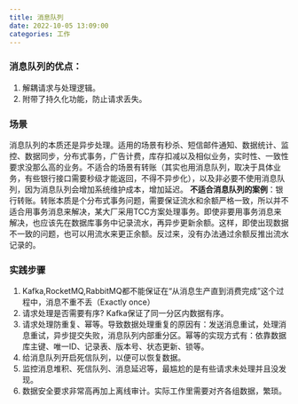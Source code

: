 ```yaml
---
title: 消息队列
date: 2022-10-05 13:09:00
categories: 工作
---
```

### 消息队列的优点：
1. 解耦请求与处理逻辑。
2. 附带了持久化功能，防止请求丢失。
### 场景
消息队列的本质还是异步处理。适用的场景有秒杀、短信邮件通知、数据统计、监控、数据同步，分布式事务，广告计费，库存扣减以及相似业务，实时性、一致性要求没那么高的业务。不适合的场景有转账（其实也用消息队列，取决于具体业务，有些银行接口需要秒级才能返回，不得不异步化），以及非必要不使用消息队列，因为消息队列会增加系统维护成本，增加延迟。
**不适合消息队列的案例**：银行转账。转账本质是个分布式事务问题，需要保证流水和余额严格一致，所以并不适合用事务消息来解决，某大厂采用TCC方案处理事务。即使非要用事务消息来解决，也应该先在数据库事务中记录流水，再异步更新余额。这样，即使出现数据不一致的问题，也可以用流水来更正余额。反过来，没有办法通过余额反推出流水记录的。
### 实践步骤
1. Kafka,RocketMQ,RabbitMQ都不能保证在“从消息生产直到消费完成”这个过程中，消息不重不丢（Exactly once）
2. 请求处理是否需要有序? Kafka保证了同一分区内数据有序。
3. 请求处理防重复、幂等。导致数据处理重复的原因有：发送消息重试，处理消息重试，异步提交失败，消息队列内部重分区。幂等的实现方式有：依靠数据库主键、唯一ID、记录表、版本号、状态更新、锁等。
4. 给消息队列开启死信队列，以便可以恢复数据。
5. 监控消息堆积、死信队列、消息延迟等，最尴尬的是有些请求未处理并且没发现。
6. 数据安全要求非常高再加上离线审计。实际工作里需要对齐各组数据，繁琐。